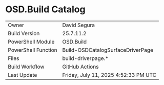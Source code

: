 ﻿# OSD.Build Catalog

| | |
|-|-|
| Owner | David Segura |
| Build Version | 25.7.11.2 |
| PowerShell Module | OSD.Build |
| PowerShell Function | Build-OSDCatalogSurfaceDriverPage |
| Files | build-driverpage.* |
| Build Workflow | GitHub Actions |
| Last Update | Friday, July 11, 2025 4:52:33 PM UTC |
